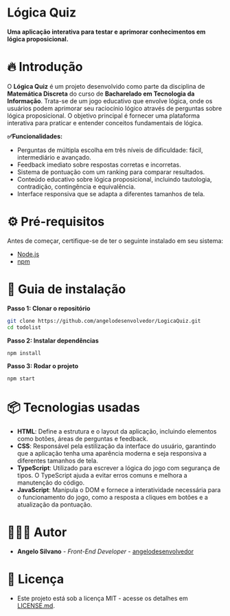 
# Lógica Quiz

**Uma aplicação interativa para testar e aprimorar conhecimentos em lógica proposicional.**

# 🔥 Introdução

O **Lógica Quiz** é um projeto desenvolvido como parte da disciplina de **Matemática Discreta** do curso de **Bacharelado em Tecnologia da Informação**. Trata-se de um jogo educativo que envolve lógica, onde os usuários podem aprimorar seu raciocínio lógico através de perguntas sobre lógica proposicional. O objetivo principal é fornecer uma plataforma interativa para praticar e entender conceitos fundamentais de lógica.

**✅Funcionalidades:**
- Perguntas de múltipla escolha em três níveis de dificuldade: fácil, intermediário e avançado.
- Feedback imediato sobre respostas corretas e incorretas.
- Sistema de pontuação com um ranking para comparar resultados.
- Conteúdo educativo sobre lógica proposicional, incluindo tautologia, contradição, contingência e equivalência.
- Interface responsiva que se adapta a diferentes tamanhos de tela.

# ⚙️ Pré-requisitos

Antes de começar, certifique-se de ter o seguinte instalado em seu sistema:

- [Node.js](https://nodejs.org/en)
- [npm](https://www.npmjs.com/)

# 🔨 Guia de instalação

**Passo 1: Clonar o repositório**
```bash
git clone https://github.com/angelodesenvolvedor/LogicaQuiz.git
cd todolist
```

**Passo 2: Instalar dependências**
```bash
npm install   
```

**Passo 3: Rodar o projeto**
```bash
npm start   
```

# 📦 Tecnologias usadas

- **HTML**: Define a estrutura e o layout da aplicação, incluindo elementos como botões, áreas de perguntas e feedback.
- **CSS**: Responsável pela estilização da interface do usuário, garantindo que a aplicação tenha uma aparência moderna e seja responsiva a diferentes tamanhos de tela.
- **TypeScript**: Utilizado para escrever a lógica do jogo com segurança de tipos. O TypeScript ajuda a evitar erros comuns e melhora a manutenção do código.
- **JavaScript**: Manipula o DOM e fornece a interatividade necessária para o funcionamento do jogo, como a resposta a cliques em botões e a atualização da pontuação.

# 🧑🏽‍💻 Autor

* **Angelo Silvano** - *Front-End Developer* - [angelodesenvolvedor](https://github.com/angelodesenvolvedor)
  
# 📄 Licença

- Este projeto está sob a licença MIT - acesse os detalhes em [LICENSE.md](https://github.com/angelodesenvolvedor/LogicaQuiz/tree/master?tab=MIT-1-ov-file).
